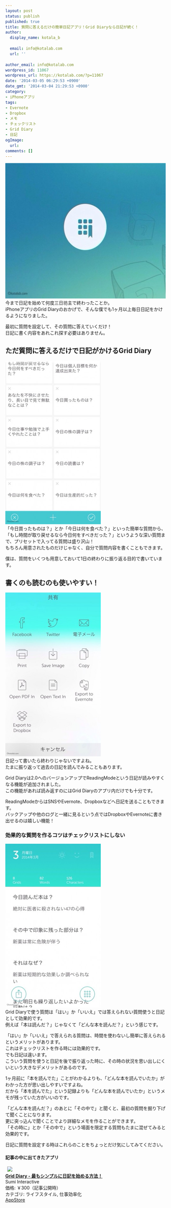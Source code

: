 ```yaml
---
layout: post
status: publish
published: true
title: 質問に答えるだけの簡単日記アプリ！Grid Diaryなら日記が続く！
author:
  display_name: kotala_b

  email: info@kotalab.com
  url: ''

author_email: info@kotalab.com
wordpress_id: 11067
wordpress_url: https://kotalab.com/?p=11067
date: '2014-03-05 06:29:53 +0900'
date_gmt: '2014-03-04 21:29:53 +0900'
category:
- iPhoneアプリ
tags:
- Evernote
- Dropbox
- メモ
- チェックリスト
- Grid Diary
- 日記
ogImage:
  url:
comments: []
---
```

<p><img src="/wp-content/uploads/app-grid-diary_20140305_01-546x424.jpg" alt="app-grid-diary_20140305_01" width="546" height="424" class="alignnone size-large wp-image-11069" /><br />
今まで日記を始めて何度三日坊主で終わったことか。<br />
iPhoneアプリのGrid Diaryのおかげで、そんな僕でも1ヶ月以上毎日日記をかけるようになりました。</p>
<p>最初に質問を設定して、その質問に答えていくだけ！<br />
日記に書く内容をあれこれ探す必要はありません。<br />
</p>
<!--more-->
<h2>ただ質問に答えるだけで日記がかけるGrid Diary</h2>
<p><img src="/wp-content/uploads/app-grid-diary_20140305_02-300x513.jpg" alt="app-grid-diary_20140305_02" width="300" height="513" class="alignnone size-medium wp-image-11070" /><br />
「今日買ったものは？」とか「今日は何を食べた？」といった簡単な質問から、「もし時間が取り戻せるなら今日何をすべきだった？」というような深い質問まで、プリセットで入ってる質問は盛り沢山！<br />
もちろん用意されたものだけじゃなく、自分で質問内容を書くこともできます。</p>
<p>僕は、質問をいくつも用意しておいて1日の終わりに振り返る目的で書いています。</p>
<h2>書くのも読むのも使いやすい！</h2>
<p><img src="/wp-content/uploads/app-grid-diary_20140305_04-300x513.jpg" alt="app-grid-diary_20140305_04" width="300" height="513" class="alignnone size-medium wp-image-11072" /><br />
日記って書いたら終わりじゃないですよね。<br />
たまに振り返って過去の日記を読んでみることもあります。</p>
<p>Grid Diaryは2.0へのバージョンアップでReadingModeという日記が読みやすくなる機能が追加されました。<br />
この機能があれば読み返すのにはGrid Diaryのアプリ内だけでも十分です。</p>
<p>ReadingModeからはSNSやEvernote、Dropboxなどへ日記を送ることもできます。<br />
バックアップや他のログと一緒に見るという点ではDropboxやEvernoteに書き出せるのは嬉しい機能！</p>
<h3>効果的な質問を作るコツはチェックリストにしない</h3>
<p><img src="/wp-content/uploads/app-grid-diary_20140305_03-300x513.jpg" alt="app-grid-diary_20140305_03" width="300" height="513" class="alignnone size-medium wp-image-11071" /><br />
Grid Diaryで使う質問は「はい」か「いいえ」では答えられない質問使うと日記として効果的です。<br />
例えば「本は読んだ？」じゃなくて「どんな本を読んだ？」という感じです。</p>
<p>「はい」か「いいえ」で答えられる質問は、時間を使わないし簡単に答えられるというメリットがあります。<br />
これはチェックリストを作る時には効果的です。<br />
でも日記は違います。<br />
こういう質問を使うと日記を後で振り返った時に、その時の状況を思い出しにくいという大きなデメリットがあるのです。</p>
<p>1ヶ月前に「本を読んでた」ことがわかるよりも、「どんな本を読んでいたか」がわかった方が思い出しやすいですよね。<br />
だから「本を読んでた」という記録よりも「どんな本を読んでいたか」というメモが残っていた方がいいのです。</p>
<p>「どんな本を読んだ？」のあとに「その中で」と聞くと、最初の質問を掘り下げて聞くことになります。<br />
更に突っ込んで聞くことでより詳細なメモを作ることができます。<br />
「その時に」とか「その中で」という場面を限定する質問もたまに混ぜてみると効果的です。</p>
<p>日記に質問を設定する時はこれらのことをちょっとだけ気にしてみてください。</p>
<h4 class="app">記事の中に出てきたアプリ</h4>
<div class="applink">
<div class="applinkimg"><a href="https://itunes.apple.com/jp/app/grid-diary-zuimoshinpuruni/id597077261?mt=8&uo=4&at=10l4yU" rel="nofollow" target="_blank"><img hspace="6" src="http://a1640.phobos.apple.com/us/r30/Purple6/v4/56/64/6a/56646a5a-30c5-c5c6-bcb3-3ff632bf6265/mzl.wixwnidg.png" width="80" /></a></div>
<div class="applinktext">
<div class="applinktitle"><strong><a href="https://itunes.apple.com/jp/app/grid-diary-zuimoshinpuruni/id597077261?mt=8&uo=4&at=10l4yU" rel="nofollow" target="_blank">Grid Diary - 最もシンプルに日記を始める方法！</a></strong></div>
<div class="applinkinfo">Sumi Interactive</div>
<div class="applinkinfo">価格: ￥300（記事公開時）</div>
<div class="applinkinfo">カテゴリ: ライフスタイル, 仕事効率化</div>
</div>
<div class="clear"></div>
<div class="appstorelink"><a href="https://itunes.apple.com/jp/app/grid-diary-zuimoshinpuruni/id597077261?mt=8&uo=4&at=10l4yU" rel="nofollow" target="_blank">AppStore</a></div>
</div>
